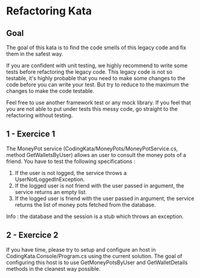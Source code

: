 ﻿# Refactoring Kata

## Goal
The goal of this kata is to find the code smells of this legacy code and fix them in the safest way.

If you are confident with unit testing, we highly recommend to write some tests before refactoring the legacy code.
This legacy code is not so testable, it's highly probable that you need to make some changes to the code before you can write your test.
But try to reduce to the maximum the changes to make the code testable.

Feel free to use another framework test or any mock library.
If you feel that you are not able to put under tests this messy code, go straight to the refactoring without testing.

## 1 - Exercice 1
The MoneyPot service (CodingKata/MoneyPots/MoneyPotService.cs, method GetWalletsByUser) allows an user to consult the money pots of a friend. You have to test the following specifications : 

1. If the user is not logged, the service throws a UserNotLoggedInException.
2. If the logged user is not friend with the user passed in argument, the service returns an empty list.
3. If the logged user is friend with the user passed in argument, the service returns the list of money pots fetched from the database.

Info : the database and the session is a stub which throws an exception.

## 2 - Exercice 2
If you have time, please try to setup and configure an host in CodingKata.Console/Program.cs using the current solution. The goal of configuring this host is to use GetMoneyPotsByUser and GetWalletDetails methods in the cleanest way possible.